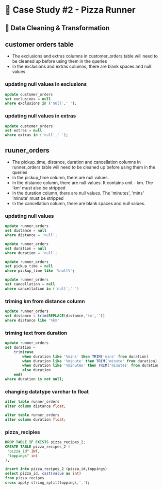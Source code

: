 # 🍕 Case Study #2 - Pizza Runner

## 🧼 Data Cleaning & Transformation

 
## customer orders table
 - The exclusions and extras columns in customer_orders table will need to be cleaned up before using them in the queries  
- In the exclusions and extras columns, there are blank spaces and null values.

### updating null values in exclusions
```sql
update customer_orders
set exclusions = null
where exclusions in ('null',' ');
```

### updating null values in extras
```sql
update customer_orders
set extras = null
where extras in ('null',' ');
```

## ruuner_orders
- The pickup_time, distance, duration and cancellation columns in runner_orders table will need to be cleaned up before using them in the queries  
- In the pickup_time column, there are null values.
- In the distance column, there are null values. It contains unit - km. The 'km' must also be stripped 
- In the duration column, there are null values. The 'minutes', 'mins' 'minute' must be stripped
- In the cancellation column, there are blank spaces and null values.
### updating null values
```sql
update runner_orders
set distance = null
where distance = 'null';
```
```sql
update runner_orders
set duration = null
where duration = 'null';
```
```sql
update runner_orders
set pickup_time = null
where pickup_time like '%null%';
```
```sql
update runner_orders
set cancellation = null 
where cancellation in ('null',' ')
```

### triming km from distance column
```sql
update runner_orders
set distance = trim(REPLACE(distance,'km',''))
where distance like '%km'
```
### triming text from duration
```sql
update runner_orders
set duration =
	trim(case
		when duration like '%mins' then TRIM('mins' from duration)
		when duration like '%minute' then TRIM('minute' from duration)
		when duration like '%minutes' then TRIM('minutes' from duration)
		else duration
	end)
where duration is not null;
```

### changing datatype varchar to float
```sql
alter table runner_orders
alter column distance float;
```
```sql
alter table runner_orders
alter column duration float;
```
### pizza_recipies
 ```sql
DROP TABLE IF EXISTS pizza_recipes_2;
CREATE TABLE pizza_recipes_2 (
  "pizza_id" INT,
  "toppings" int
);

insert into pizza_recipes_2 (pizza_id,toppings)
select pizza_id, cast(value as int)
from pizza_recipes
cross apply string_split(toppings,',');
```
